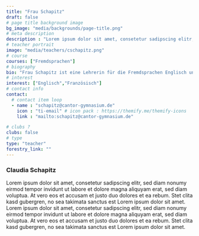 ```yaml
---
title: "Frau Schapitz"
draft: false
# page title background image
bg_image: "media/backgrounds/page-title.png"
# meta description
description : "Lorem ipsum dolor sit amet, consetetur sadipscing elitr, sed diam nonumy eirmod tempor invidunt ut labore et dolore magna aliquyam"
# teacher portrait
image: "media/teachers/cschapitz.png"
# course
courses: ["Fremdsprachen"]
# biography
bio: "Frau Schapitz ist eine Lehrerin für die Fremdsprachen Englisch und Französisch und die stellvertretende Schulleiterin an unserer Schule."
# interest
interest: ["Englisch","Französisch"]
# contact info
contact:
  # contact item loop
  - name : "schapitz@cantor-gymnasium.de"
    icon : "ti-email" # icon pack : https://themify.me/themify-icons
    link : "mailto:schapitz@cantor-gymnasium.de"

# clubs ?
clubs: false
# type
type: "teacher"
forestry_link: ""
---
```


### Claudia Schapitz

Lorem ipsum dolor sit amet, consetetur sadipscing elitr, sed diam nonumy eirmod tempor invidunt ut labore et dolore magna aliquyam erat, sed diam voluptua. At vero eos et accusam et justo duo dolores et ea rebum. Stet clita kasd gubergren, no sea takimata sanctus est Lorem ipsum dolor sit amet. Lorem ipsum dolor sit amet, consetetur sadipscing elitr, sed diam nonumy eirmod tempor invidunt ut labore et dolore magna aliquyam erat, sed diam voluptua. At vero eos et accusam et justo duo dolores et ea rebum. Stet clita kasd gubergren, no sea takimata sanctus est Lorem ipsum dolor sit amet.
